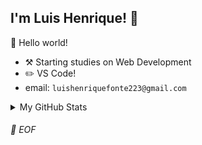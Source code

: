 ## I'm Luis Henrique! :wave:

🎊 Hello world!

- :hammer_and_pick: Starting studies on Web Development
- :pencil2: VS Code!
- email: `luishenriquefonte223@gmail.com`


<details>

<summary>My GitHub Stats</summary>

![Luis github stats](https://github-readme-stats.vercel.app/api?username=luishfbr&theme=vue&show_icons=true)

</details>


<!-- Actual text -->
###### 💾 EOF
<!-- Icons -->
[1.2]: http://i.imgur.com/wWzX9uB.png (twitter icon without padding)
[2.2]: https://raw.githubusercontent.com/MartinHeinz/MartinHeinz/master/linkedin-3-16.png (LinkedIn icon without padding)
<!-- Links to your social media accounts -->
[1]: https://twitter.com/luishfbr
[2]: https://www.linkedin.com/in/luishenriquedev/
